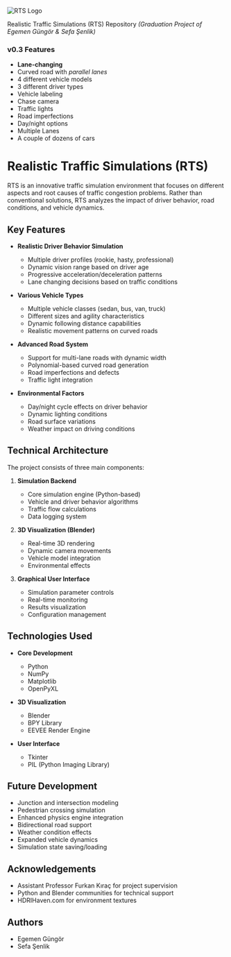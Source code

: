![RTS Logo](https://i.ibb.co/nR1318Q/RTSLogo-Web.png "Realistic Traffic Simulation (RTS) Logo")

Realistic Traffic Simulations (RTS) Repository _(Graduation Project of Egemen Güngör & Sefa Şenlik)_

### v0.3 Features
- **Lane-changing**
- Curved road with _parallel lanes_
- 4 different vehicle models
- 3 different driver types
- Vehicle labeling
- Chase camera
- Traffic lights
- Road imperfections
- Day/night options
- Multiple Lanes
- A couple of dozens of cars

# Realistic Traffic Simulations (RTS)

RTS is an innovative traffic simulation environment that focuses on different aspects and root causes of traffic congestion problems. Rather than conventional solutions, RTS analyzes the impact of driver behavior, road conditions, and vehicle dynamics.

## Key Features

- **Realistic Driver Behavior Simulation**
  - Multiple driver profiles (rookie, hasty, professional)
  - Dynamic vision range based on driver age
  - Progressive acceleration/deceleration patterns
  - Lane changing decisions based on traffic conditions

- **Various Vehicle Types**
  - Multiple vehicle classes (sedan, bus, van, truck)
  - Different sizes and agility characteristics
  - Dynamic following distance capabilities
  - Realistic movement patterns on curved roads

- **Advanced Road System**
  - Support for multi-lane roads with dynamic width
  - Polynomial-based curved road generation
  - Road imperfections and defects
  - Traffic light integration

- **Environmental Factors**
  - Day/night cycle effects on driver behavior
  - Dynamic lighting conditions
  - Road surface variations
  - Weather impact on driving conditions

## Technical Architecture

The project consists of three main components:

1. **Simulation Backend**
   - Core simulation engine (Python-based)
   - Vehicle and driver behavior algorithms
   - Traffic flow calculations
   - Data logging system

2. **3D Visualization (Blender)**
   - Real-time 3D rendering
   - Dynamic camera movements
   - Vehicle model integration
   - Environmental effects

3. **Graphical User Interface**
   - Simulation parameter controls
   - Real-time monitoring
   - Results visualization
   - Configuration management

## Technologies Used

- **Core Development**
  - Python
  - NumPy
  - Matplotlib
  - OpenPyXL

- **3D Visualization**
  - Blender
  - BPY Library
  - EEVEE Render Engine

- **User Interface**
  - Tkinter
  - PIL (Python Imaging Library)

## Future Development

- Junction and intersection modeling
- Pedestrian crossing simulation
- Enhanced physics engine integration
- Bidirectional road support
- Weather condition effects
- Expanded vehicle dynamics
- Simulation state saving/loading

## Acknowledgements

- Assistant Professor Furkan Kıraç for project supervision
- Python and Blender communities for technical support
- HDRIHaven.com for environment textures

## Authors

- Egemen Güngör
- Sefa Şenlik
